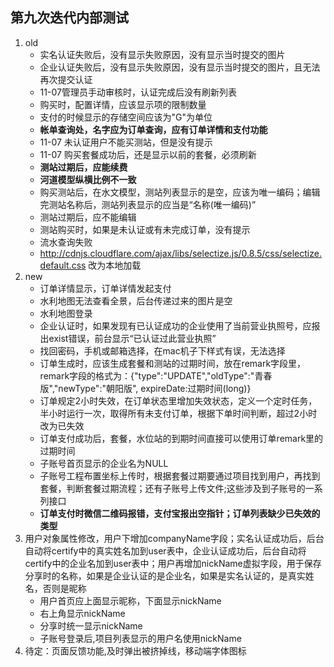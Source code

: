 ## 第九次迭代内部测试
>
1. old
    - 实名认证失败后，没有显示失败原因，没有显示当时提交的图片
    - 企业认证失败后，没有显示失败原因，没有显示当时提交的图片，且无法再次提交认证
    - 11-07管理员手动审核时，认证完成后没有刷新列表
    - 购买时，配置详情，应该显示项的限制数量
    - 支付的时候显示的存储空间应该为"G"为单位
    - **帐单查询处，名字应为订单查询，应有订单详情和支付功能**
    - 11-07 未认证用户不能买测站，但是没有提示
    - 11-07 购买套餐成功后，还是显示以前的套餐，必须刷新
    - **测站过期后，应能续费**
    - **河道模型纵横比例不一致**
    - 购买测站后，在水文模型，测站列表显示的是空，应该为唯一编码；编辑完测站名称后，测站列表显示的应当是“名称(唯一编码)”
    - 测站过期后，应不能编辑
    - 测站购买时，如果是未认证或有未完成订单，没有提示
    - 流水查询失败
    - http://cdnjs.cloudflare.com/ajax/libs/selectize.js/0.8.5/css/selectize.default.css 改为本地加载
2. new 
    - 订单详情显示，订单详情发起支付
    - 水利地图无法查看全景，后台传递过来的图片是空
    - 水利地图登录
    - 企业认证时，如果发现有已认证成功的企业使用了当前营业执照号，应报出exist错误，前台显示“已认证过此营业执照”
    - 找回密码，手机或邮箱选择，在mac机子下样式有误，无法选择
    - 订单生成时，应该生成套餐和测站的过期时间，放在remark字段里，remark字段的格式为：{"type":"UPDATE","oldType":"青春版","newType":"朝阳版", expireDate:过期时间(long)}
    - 订单规定2小时失效，在订单状态里增加失效状态，定义一个定时任务，半小时运行一次，取得所有未支付订单，根据下单时间判断，超过2小时改为已失效
    - 订单支付成功后，套餐，水位站的到期时间直接可以使用订单remark里的过期时间
    - 子账号首页显示的企业名为NULL
    - 子账号工程布置坐标上传时，根据套餐过期要通过项目找到用户，再找到套餐，判断套餐过期流程；还有子账号上传文件;这些涉及到子账号的一系列接口
    - **订单支付时微信二维码报错，支付宝报出空指针；订单列表缺少已失效的类型**
3. 用户对象属性修改，用户下增加companyName字段；实名认证成功后，后台自动将certify中的真实姓名加到user表中，企业认证成功后，后台自动将certify中的企业名加到user表中；用户再增加nickName虚拟字段，用于保存分享时的名称，如果是企业认证的是企业名，如果是实名认证的，是真实姓名，否则是昵称
    - 用户首页应上面显示昵称，下面显示nickName
    - 右上角显示nickName
    - 分享时统一显示nickName
    - 子账号登录后,项目列表显示的用户名使用nickName
4. 待定：页面反馈功能,及时弹出被挤掉线，移动端字体图标



